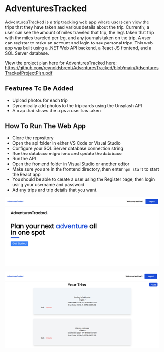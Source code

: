 # AdventuresTracked
AdventuresTracked is a trip tracking web app where users can view the trips that they have taken and various details about the trip. Currently, a user can see the amount of miles traveled that trip, the legs taken that trip with the miles traveled per leg, and any journals taken on the trip. A user can register to make an account and login to see personal trips. This web app was built using a .NET Web API backend, a React JS frontend, and a SQL Server database.

View the project plan here for AdventuresTracked here: https://github.com/reynoldsbrent/AdventuresTracked/blob/main/AdventuresTrackedProjectPlan.pdf

## Features To Be Added
- Upload photos for each trip
- Dynamically add photos to the trip cards using the Unsplash API
- A map that shows the trips a user has taken
## How To Run The Web App
- Clone the repository
- Open the api folder in either VS Code or Visual Studio
- Configure your SQL Server database connection string
- Run the database migrations and update the database
- Run the API
- Open the frontend folder in Visual Studio or another editor
- Make sure you are in the frontend directory, then enter `npm start` to start the React app
- You should be able to create a user using the Register page, then login using your username and password.
- Ad any trips and trip details that you want.


![Home Page](https://github.com/reynoldsbrent/AdventuresTracked/blob/main/HomePage.png?raw=true)

![Trip List](https://github.com/reynoldsbrent/AdventuresTracked/blob/main/TripList.png?raw=true)